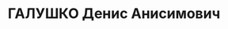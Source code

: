 ---
title: ГАЛУШКО Денис Анисимович
description: народився 1902 у с. Чумаки Катеринославського пов. Катеринославської
  губ. Українець, із селян, освіта вища, у 1920—1921 і 1927—1937 рр. член ВКП(б).
  Проживав у Харкові. Викладач ХДУ, професор і завідувач кафедри літератури Харківського
  педагогічного інституту. Заарештований _17.09.1937_ р. як член к.-р. антирад. терористичної
  організації (статті 54-8, 54-11 КК УРСР) і військовою колегією Верховного Суду СРСР
  _30.12.1937_ р. засуджений до розстрілу з конфіскацією особистого майна. Розстріляний
  _31.12.1937_ р. у Харкові. Реабілітований _24.08.1957_ р.
---